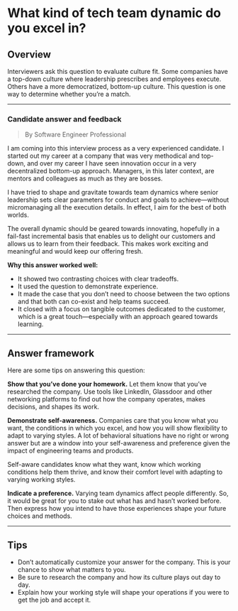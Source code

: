 # What kind of tech team dynamic do you excel in?

## Overview
Interviewers ask this question to evaluate culture fit. Some companies have a top-down culture where leadership prescribes and employees execute. Others have a more democratized, bottom-up culture. This question is one way to determine whether you’re a match.

---

### Candidate answer and feedback
> By Software Engineer Professional

I am coming into this interview process as a very experienced candidate. I started out my career at a company that was very methodical and top-down, and over my career I have seen innovation occur in a very decentralized bottom-up approach. Managers, in this later context, are mentors and colleagues as much as they are bosses.

I have tried to shape and gravitate towards team dynamics where senior leadership sets clear parameters for conduct and goals to achieve—without micromanaging all the execution details. In effect, I aim for the best of both worlds.

The overall dynamic should be geared towards innovating, hopefully in a fail-fast incremental basis that enables us to delight our customers and allows us to learn from their feedback. This makes work exciting and meaningful and would keep our offering fresh.

**Why this answer worked well:**

* It showed two contrasting choices with clear tradeoffs.
* It used the question to demonstrate experience.
* It made the case that you don’t need to choose between the two options and that both can co-exist and help teams succeed. 
* It closed with a focus on tangible outcomes dedicated to the customer, which is a great touch—especially with an approach geared towards learning.

---

## Answer framework
Here are some tips on answering this question: 

**Show that you’ve done your homework.** Let them know that you’ve researched the company. Use tools like LinkedIn, Glassdoor and other networking platforms to find out how the company operates, makes decisions, and shapes its work.

**Demonstrate self-awareness.** Companies care that you know what you want, the conditions in which you excel, and how you will show flexibility to adapt to varying styles. A lot of behavioral situations have no right or wrong answer but are a window into your self-awareness and preference given the impact of engineering teams and products.

Self-aware candidates know what they want, know which working conditions help them thrive, and know their comfort level with adapting to varying working styles.

**Indicate a preference.** Varying team dynamics affect people differently. So, it would be great for you to stake out what has and hasn’t worked before. Then express how you intend to have those experiences shape your future choices and methods.

---

## Tips

* Don’t automatically customize your answer for the company. This is your chance to show what matters to you.
* Be sure to research the company and how its culture plays out day to day.
* Explain how your working style will shape your operations if you were to get the job and accept it.
